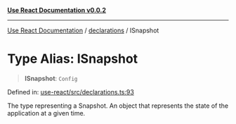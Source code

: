 [**Use React Documentation v0.0.2**](../../README.md)

***

[Use React Documentation](../../modules.md) / [declarations](../README.md) / ISnapshot

# Type Alias: ISnapshot

> **ISnapshot**: `Config`

Defined in: [use-react/src/declarations.ts:93](https://github.com/stonemjs/use-react/blob/50c96852bd65a75b7f2a00786393fb0c90af6da8/src/declarations.ts#L93)

The type representing a Snapshot.
An object that represents the state of the application at a given time.
